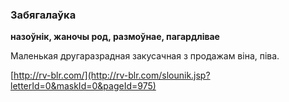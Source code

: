 ### Забягалаўка
**назоўнік, жаночы род, размоўнае, пагардлівае**

Маленькая другаразрадная закусачная з продажам віна, піва.

<a rel="author">[http://rv-blr.com/](http://rv-blr.com/slounik.jsp?letterId=0&maskId=0&pageId=975)</a>
